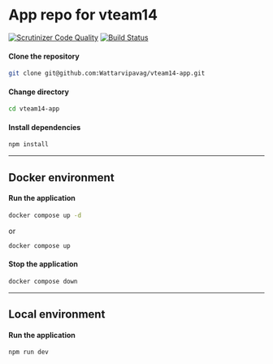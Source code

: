 # App repo for vteam14

[![Scrutinizer Code Quality](https://scrutinizer-ci.com/g/Wattarvipavag/vteam14-app/badges/quality-score.png?b=main)](https://scrutinizer-ci.com/g/Wattarvipavag/vteam14-app/?branch=main)
[![Build Status](https://scrutinizer-ci.com/g/Wattarvipavag/vteam14-app/badges/build.png?b=main)](https://scrutinizer-ci.com/g/Wattarvipavag/vteam14-app/build-status/main)

#### **Clone the repository**

```bash
git clone git@github.com:Wattarvipavag/vteam14-app.git
```

#### **Change directory**

```bash
cd vteam14-app
```

#### **Install dependencies**

```bash
npm install
```

---

## **Docker environment**

#### **Run the application**

```bash
docker compose up -d
```

or

```bash
docker compose up
```

#### **Stop the application**

```bash
docker compose down
```

---

## **Local environment**

#### **Run the application**

```bash
npm run dev
```
